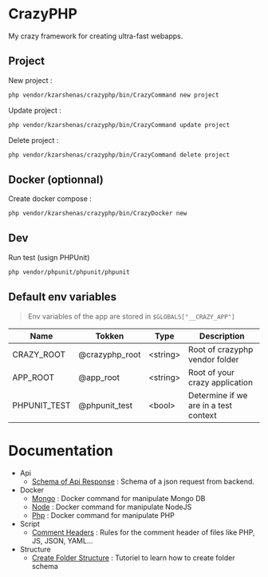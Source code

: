 # CrazyPHP

My crazy framework for creating ultra-fast webapps.

## Project

New project :

```sh
php vendor/kzarshenas/crazyphp/bin/CrazyCommand new project
```

Update project :
```sh
php vendor/kzarshenas/crazyphp/bin/CrazyCommand update project
```

Delete project :
```sh
php vendor/kzarshenas/crazyphp/bin/CrazyCommand delete project
```

## Docker (optionnal)

Create docker compose :

```sh
php vendor/kzarshenas/crazyphp/bin/CrazyDocker new
```

## Dev

Run test (usign PHPUnit)

```sh
php vendor/phpunit/phpunit/phpunit
```

## Default env variables

> Env variables of the app are stored in `$GLOBALS["__CRAZY_APP"]`

|Name|Tokken|Type|Description|
|-|-|-|-|
|CRAZY_ROOT|@crazyphp_root|\<string>|Root of crazyphp vendor folder|
|APP_ROOT|@app_root|\<string>|Root of your crazy application|
|PHPUNIT_TEST|@phpunit_test|\<bool>|Determine if we are in a test context|

# Documentation

- Api
    - [Schema of Api Response](docs/Api/SchemaApiResponse.md) : Schema of a json request from backend.
- Docker
    - [Mongo](docs/Docker/Mongo.md) : Docker command for manipulate Mongo DB
    - [Node](docs/Docker/Node.md) : Docker command for manipulate NodeJS
    - [Php](docs/Docker/Php.md) : Docker command for manipulate PHP
- Script
    - [Comment Headers](docs/Src/CommentHeaders.md) : Rules for the comment header of files like PHP, JS, JSON, YAML...
- Structure
    - [Create Folder Structure](docs/Structure/CreateFolderStructure.md) : Tutoriel to learn how to create folder schema
